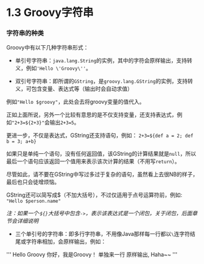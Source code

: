 # 1.3 Groovy字符串

### 字符串的种类
Groovy中有以下几种字符串形式：
- 单引号字符串：`java.lang.String`的实例，其中的字符会原样输出，支持转义，例如`'Hello \'Groovy\''`。

- 双引号字符串：即所谓的`GString`，是`groovy.lang.GString`的实例，支持转义，可包含变量、表达式等（输出时会自动求值）

例如`"Hello $groovy"`，此处会去将groovy变量的值代入。

正如上面所说，另外一个比较有意思的是不仅支持变量，还支持表达式，例如`"2+3=${2+3}"`会输出`2+3=5`。

更进一步，不仅是表达式，GString还支持语句，例如：
`2+3=${def a = 2; def b = 3; a+b}`

如果只是单纯一个语句，没有任何返回值，该GString的计算结果就是`null`，所以最后一个语句应该返回一个值用来表示该次计算的结果（不用写`return`）。

尽管如此，请不要在GString中写过多过于复杂的语句，虽然看上去很NB的样子，最后也只会徒增烦恼。

GString还可以简写成$（不加大括号），不过仅适用于点号运算符前，例如:
`"Hello $person.name"`

_注：如果一个·`${}`大括号中包含`->`，表示该表达式是一个闭包，关于闭包，后面章节会详细说明_

- 三个单引号的字符串：即多行字符串，不用像Java那样每一行都以`\`连字符结尾或字符串相加，会原样输出，例如：

'''
 Hello Groovy
    你好，我是Groovy！
    单独来一行
原样输出, Haha~~
'''
